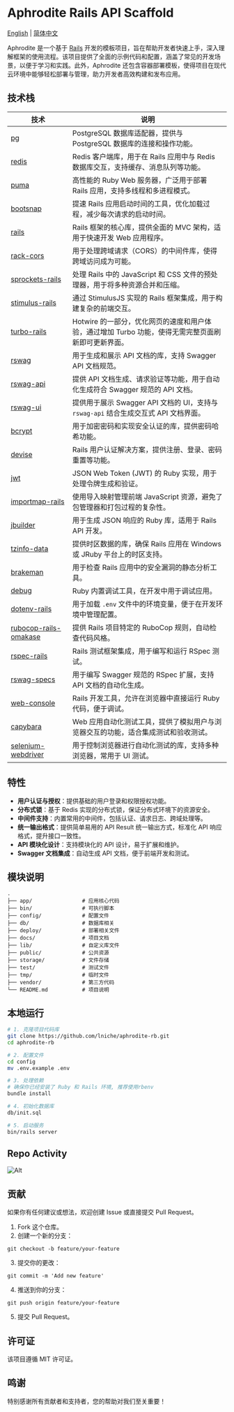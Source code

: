 # Aphrodite Rails API Scaffold

[English](README.md) | [简体中文](README-zh.md)

Aphrodite 是一个基于 [Rails](https://rubyonrails.org) 开发的模板项目，旨在帮助开发者快速上手，深入理解框架的使用流程。该项目提供了全面的示例代码和配置，涵盖了常见的开发场景，以便于学习和实践。此外，Aphrodite 还包含容器部署模板，使得项目在现代云环境中能够轻松部署与管理，助力开发者高效构建和发布应用。

## 技术栈

| 技术                                                                     | 说明                                                                                                |
| ------------------------------------------------------------------------ | --------------------------------------------------------------------------------------------------- |
| [pg](https://rubygems.org/gems/pg)                                       | PostgreSQL 数据库适配器，提供与 PostgreSQL 数据库的连接和操作功能。                                 |
| [redis](https://rubygems.org/gems/redis)                                 | Redis 客户端库，用于在 Rails 应用中与 Redis 数据库交互，支持缓存、消息队列等功能。                  |
| [puma](https://rubygems.org/gems/puma)                                   | 高性能的 Ruby Web 服务器，广泛用于部署 Rails 应用，支持多线程和多进程模式。                         |
| [bootsnap](https://rubygems.org/gems/bootsnap)                           | 提速 Rails 应用启动时间的工具，优化加载过程，减少每次请求的启动时间。                               |
| [rails](https://rubygems.org/gems/rails)                                 | Rails 框架的核心库，提供全面的 MVC 架构，适用于快速开发 Web 应用程序。                              |
| [rack-cors](https://rubygems.org/gems/rack-cors)                         | 用于处理跨域请求（CORS）的中间件库，使得跨域访问成为可能。                                          |
| [sprockets-rails](https://rubygems.org/gems/sprockets-rails)             | 处理 Rails 中的 JavaScript 和 CSS 文件的预处理器，用于将多种资源合并和压缩。                        |
| [stimulus-rails](https://rubygems.org/gems/stimulus-rails)               | 通过 StimulusJS 实现的 Rails 框架集成，用于构建复杂的前端交互。                                     |
| [turbo-rails](https://rubygems.org/gems/turbo-rails)                     | Hotwire 的一部分，优化网页的速度和用户体验，通过增加 Turbo 功能，使得无需完整页面刷新即可更新界面。 |
| [rswag](https://rubygems.org/gems/rswag)                                 | 用于生成和展示 API 文档的库，支持 Swagger API 文档规范。                                            |
| [rswag-api](https://rubygems.org/gems/rswag-api)                         | 提供 API 文档生成、请求验证等功能，用于自动化生成符合 Swagger 规范的 API 文档。                     |
| [rswag-ui](https://rubygems.org/gems/rswag-ui)                           | 提供用于展示 Swagger API 文档的 UI，支持与 `rswag-api` 结合生成交互式 API 文档界面。                |
| [bcrypt](https://rubygems.org/gems/bcrypt)                               | 用于加密密码和实现安全认证的库，提供密码哈希功能。                                                  |
| [devise](https://rubygems.org/gems/devise)                               | Rails 用户认证解决方案，提供注册、登录、密码重置等功能。                                            |
| [jwt](https://rubygems.org/gems/jwt)                                     | JSON Web Token (JWT) 的 Ruby 实现，用于处理令牌生成和验证。                                         |
| [importmap-rails](https://rubygems.org/gems/importmap-rails)             | 使用导入映射管理前端 JavaScript 资源，避免了包管理器和打包过程的复杂性。                            |
| [jbuilder](https://rubygems.org/gems/jbuilder)                           | 用于生成 JSON 响应的 Ruby 库，适用于 Rails API 开发。                                               |
| [tzinfo-data](https://rubygems.org/gems/tzinfo-data)                     | 提供时区数据的库，确保 Rails 应用在 Windows 或 JRuby 平台上的时区支持。                             |
| [brakeman](https://rubygems.org/gems/brakeman)                           | 用于检查 Rails 应用中的安全漏洞的静态分析工具。                                                     |
| [debug](https://rubygems.org/gems/debug)                                 | Ruby 内置调试工具，在开发中用于调试应用。                                                           |
| [dotenv-rails](https://rubygems.org/gems/dotenv-rails)                   | 用于加载 `.env` 文件中的环境变量，便于在开发环境中管理配置。                                        |
| [rubocop-rails-omakase](https://rubygems.org/gems/rubocop-rails-omakase) | 提供 Rails 项目特定的 RuboCop 规则，自动检查代码风格。                                              |
| [rspec-rails](https://rubygems.org/gems/rspec-rails)                     | Rails 测试框架集成，用于编写和运行 RSpec 测试。                                                     |
| [rswag-specs](https://rubygems.org/gems/rswag-specs)                     | 用于编写 Swagger 规范的 RSpec 扩展，支持 API 文档的自动化生成。                                     |
| [web-console](https://rubygems.org/gems/web-console)                     | Rails 开发工具，允许在浏览器中直接运行 Ruby 代码，便于调试。                                        |
| [capybara](https://rubygems.org/gems/capybara)                           | Web 应用自动化测试工具，提供了模拟用户与浏览器交互的功能，适合集成测试和验收测试。                  |
| [selenium-webdriver](https://rubygems.org/gems/selenium-webdriver)       | 用于控制浏览器进行自动化测试的库，支持多种浏览器，常用于 UI 测试。                                  |

## 特性

- **用户认证与授权**：提供基础的用户登录和权限授权功能。
- **分布式锁**：基于 Redis 实现的分布式锁，保证分布式环境下的资源安全。
- **中间件支持**：内置常用的中间件，包括认证、请求日志、跨域处理等。
- **统一输出格式**：提供简单易用的 API Result 统一输出方式，标准化 API 响应格式，提升接口一致性。
- **API 模块化设计**：支持模块化的 API 设计，易于扩展和维护。
- **Swagger 文档集成**：自动生成 API 文档，便于前端开发和测试。

## 模块说明

```
.
├── app/                # 应用核心代码
├── bin/                # 可执行脚本
├── config/             # 配置文件
├── db/                 # 数据库相关
├── deploy/             # 部署相关文件
├── docs/               # 项目文档
├── lib/                # 自定义库文件
├── public/             # 公共资源
├── storage/            # 文件存储
├── test/               # 测试文件
├── tmp/                # 临时文件
├── vendor/             # 第三方代码
└── README.md           # 项目说明
```

## 本地运行

```bash
# 1. 克隆项目代码库
git clone https://github.com/lniche/aphrodite-rb.git
cd aphrodite-rb

# 2. 配置文件
cd config
mv .env.example .env

# 3. 处理依赖
# 确保你已经安装了 Ruby 和 Rails 环境, 推荐使用rbenv
bundle install

# 4. 初始化数据库
db/init.sql

# 5. 启动服务
bin/rails server
```

## Repo Activity

![Alt](https://repobeats.axiom.co/api/embed/92f87152abeaf234940e0a4979ac2644ab05a54f.svg "Repobeats analytics image")

## 贡献

如果你有任何建议或想法，欢迎创建 Issue 或直接提交 Pull Request。

1. Fork 这个仓库。
2. 创建一个新的分支：

```
git checkout -b feature/your-feature
```

3. 提交你的更改：

```
git commit -m 'Add new feature'
```

4. 推送到你的分支：

```
git push origin feature/your-feature
```

5. 提交 Pull Request。

## 许可证

该项目遵循 MIT 许可证。

## 鸣谢

特别感谢所有贡献者和支持者，您的帮助对我们至关重要！
